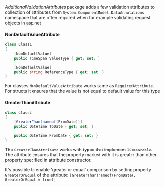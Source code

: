 _AdditionalValidationAttributes_ package adds a few validation attributes to collection of attributes from `System.ComponentModel.DataAnnotations` namespace that are often required when for example validating request objects in asp.net 

#### NonDefaultValueAttribute
```csharp
class Class1
{
    [NonDefaultValue]
    public TimeSpan ValueType { get; set; }

    [NonDefaultValue]
    public string ReferenceType { get; set; }
}
```
For classes `NonDefaultValueAttribute` works same as `RequiredAttribute`. For structs it ensures that the value is not equal to default value for this type

#### GreaterThanAttribute
```csharp
class Class1
{
    [GreaterThan(nameof(FromDate))]
    public DateTime ToDate { get; set; }

    public DateTime FromDate { get; set; }
}
```
The `GreaterThanAttribute` works with types that implement `IComparable`. The attribute ensures that the property marked with it is greater than other property specified in attribute constructor. 

It's possible to enable 'greater or equal' comparison by setting property `GreaterOrEqual` of the attribute: `[GreaterThan(nameof(FromDate), GreaterOrEqual = true)]`